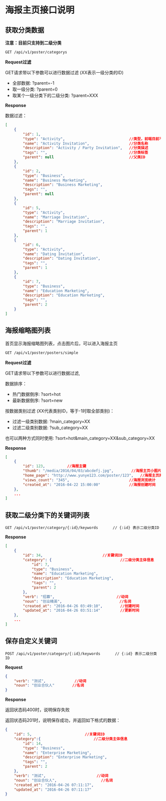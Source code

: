 # 海报主页接口说明

## 获取分类数据

**注意：目前只支持到二级分类**


    GET /api/v1/poster/categorys

**Request过滤**

GET请求带以下参数可以进行数据过滤 (XX表示一级分类的ID)

* 全部数据: ?parent=-1
* 取一级分类: ?parent=0
* 取某个一级分类下的二级分类: ?parent=XXX


**Response**

数据过滤：

```json
[
    {
        "id": 1,
        "type": "Activity",                             //类型，前端目前不需要取此值
        "name": "Activity Invitation",                  //分类名称
        "description": "Activity / Party Invitation",   //分类描述
        "tags": "",                                     //分类标签
        "parent": null                                  //父类ID
    },
    {
        "id": 2,
        "type": "Business",
        "name": "Business Marketing",
        "description": "Business Marketing",
        "tags": "",
        "parent": null
    },
    {
        "id": 5,
        "type": "Activity",
        "name": "Marriage Invitation",
        "description": "Marriage Invitation",
        "tags": "",
        "parent": 1
    },
    {
        "id": 6,
        "type": "Activity",
        "name": "Dating Invitation",
        "description": "Dating Invitation",
        "tags": "",
        "parent": 1
    },
    {
        "id": 7,
        "type": "Business",
        "name": "Education Marketing",
        "description": "Education Marketing",
        "tags": "",
        "parent": 2
    }
]
```


## 海报缩略图列表

首页显示海报缩略图列表，点击图片后，可以进入海报主页


    GET /api/v1/poster/posters/simple
    
**Request过滤**

GET请求带以下参数可以进行数据过滤, 

数据排序：

* 热门数据倒序: ?sort=hot
* 最新数据倒序: ?sort=new

按数据类别过滤 (XX代表类别ID，等于-1时取全部类别)：

* 过滤一级类别数据: ?main_category=XX   
* 过滤二级类别数据: ?sub_category=XX 


也可以两种方式同时使用: ?sort=hot&main_category=XX&sub_category=XX


**Response**
```json
[
    {
        "id": 123,          //海报主键
        "thumb": "/media/2016/04/03/abcdefj.jpg",        //海报主页小图片
        "home_page": "http://www.yunye123.com/poster/123",   //海报主页网址
        "views_count": "345",                           //海报浏览统计
        "created_at": "2016-04-22 15:00:00"             //海报创建时间
    },
    ...
]
```


## 获取二级分类下的关键词列表

    GET /api/v1/poster/category/{:id}/keywords　　　　// {:id} 表示二级分类ID
    
**Response**
```json
[
    {
        "id": 34,                           //关键词ID
        "category": {                               //二级分类主体信息
            "id": 7,
            "type": "Business",
            "name": "Education Marketing",
            "description": "Education Marketing",
            "tags": "",
            "parent": 2
        },          
        "verb": "招募",                            //动词
        "noun": "创业精英",                          //名词
        "created_at": "2016-04-26 03:49:10",        //创建时间
        "updated_at": "2016-04-26 03:51:14"         //更新时间
    },
    ...
]
```


## 保存自定义关键词

    POST /api/v1/poster/category/{:id}/keywords　　　　// {:id} 表示二级分类ID
    
**Request**
```json
{
    "verb": "测试",             //动词
    "noun": "创业合伙人"        //名词
}
```

**Response**

返回状态码400时，说明保存失败

返回状态码201时，说明保存成功，并返回如下格式的数据：

```json
{
    "id": 5,                        //关键词ID
    "category":{                        //二级分类主体信息
        "id": 14,
        "type": "Business",
        "name": "Enterprise Marketing",
        "description": "Enterprise Marketing",
        "tags": "",
        "parent": 2
    },
    "verb": "测试",                       //动词
    "noun": "创业合伙人",                    //名词
    "created_at": "2016-04-26 07:11:17",
    "updated_at": "2016-04-26 07:11:17"
}
```